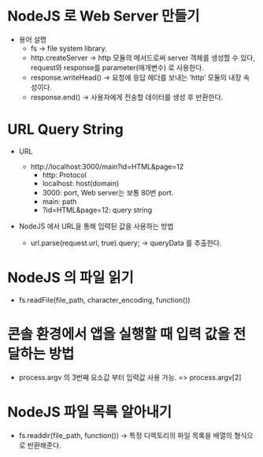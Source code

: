 # NodeJS 로 Web Server 만들기
* 용어 설명
  * fs -> file system library.
  * http.createServer -> http 모듈의 메서드로써 server 객체를 생성할 수 있다, request와 response를 parameter(매개변수) 로 사용한다. 
  * response.writeHead() -> 요청에 응답 헤더를 보내는 ‘http’ 모듈의 내장 속성이다.
  * response.end() -> 사용자에게 전송할 데이터를 생성 후 반환한다.

# URL Query String
* URL
  * http://localhost:3000/main?id=HTML&page=12
    * http: Protocol
    * localhost: host(domain)
    * 3000: port, Web server는 보통 80번 port.
    * main: path
    * ?id=HTML&page=12: query string 

* NodeJS 에서 URL을 통해 입력된 값을 사용하는 방법
  * url.parse(request.url, true).query; -> queryData 를 추출한다.

# NodeJS 의 파일 읽기
* fs.readFile(file_path, character_encoding, function())

# 콘솔 환경에서 앱을 실행할 때 입력 값을 전달하는 방법
* process.argv 의 3번째 요소값 부터 입력값 사용 가능. => process.argv[2]

# NodeJS 파일 목록 알아내기
* fs.readdir(file_path, function()) -> 특정 디렉토리의 파일 목록을 배열의 형식으로 반환해준다.
